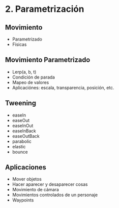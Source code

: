 # 2. Parametrización

## Movimiento
- Parametrizado
- Físicas
## Movimiento Parametrizado
- Lerp(a, b, t)
- Condición de parada
- Mapeo de valores
- Aplicaciónes: escala, transparencia, posición, etc.
## Tweening
- easeIn
- easeOut
- easeInOut
- easeInBack
- easeOutBack
- parabolic
- elastic
- bounce
## Aplicaciones
- Mover objetos
- Hacer aparecer y desaparecer cosas
- Movimiento de cámara
- Movimientos controlados de un personaje
- Waypoints